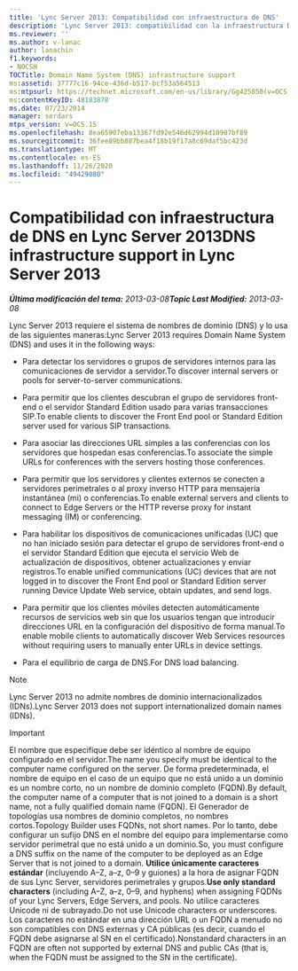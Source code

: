 ```yaml
---
title: 'Lync Server 2013: Compatibilidad con infraestructura de DNS'
description: 'Lync Server 2013: compatibilidad con la infraestructura DNS.'
ms.reviewer: ''
ms.author: v-lanac
author: lanachin
f1.keywords:
- NOCSH
TOCTitle: Domain Name System (DNS) infrastructure support
ms:assetid: 37777c16-94ce-436d-b517-bcf53a564513
ms:mtpsurl: https://technet.microsoft.com/en-us/library/Gg425850(v=OCS.15)
ms:contentKeyID: 48183878
ms.date: 07/23/2014
manager: serdars
mtps_version: v=OCS.15
ms.openlocfilehash: 8ea65907eba13367fd92e546d62994d10907bf89
ms.sourcegitcommit: 36fee89bb887bea4f18b19f17a8c69daf5bc423d
ms.translationtype: MT
ms.contentlocale: es-ES
ms.lasthandoff: 11/26/2020
ms.locfileid: "49429080"
---
```

# <a name="dns-infrastructure-support-in-lync-server-2013"></a><span data-ttu-id="5e248-103">Compatibilidad con infraestructura de DNS en Lync Server 2013</span><span class="sxs-lookup"><span data-stu-id="5e248-103">DNS infrastructure support in Lync Server 2013</span></span>

<div data-xmlns="http://www.w3.org/1999/xhtml">

<div class="topic" data-xmlns="http://www.w3.org/1999/xhtml" data-msxsl="urn:schemas-microsoft-com:xslt" data-cs="https://msdn.microsoft.com/">

<div data-asp="https://msdn2.microsoft.com/asp">



</div>

<div id="mainSection">

<div id="mainBody"><span data-ttu-id="5e248-104">

<span> </span></span><span class="sxs-lookup"><span data-stu-id="5e248-104">

<span> </span></span></span>

<span data-ttu-id="5e248-105">_**Última modificación del tema:** 2013-03-08_</span><span class="sxs-lookup"><span data-stu-id="5e248-105">_**Topic Last Modified:** 2013-03-08_</span></span>

<span data-ttu-id="5e248-106">Lync Server 2013 requiere el sistema de nombres de dominio (DNS) y lo usa de las siguientes maneras:</span><span class="sxs-lookup"><span data-stu-id="5e248-106">Lync Server 2013 requires Domain Name System (DNS) and uses it in the following ways:</span></span>

  - <span data-ttu-id="5e248-107">Para detectar los servidores o grupos de servidores internos para las comunicaciones de servidor a servidor.</span><span class="sxs-lookup"><span data-stu-id="5e248-107">To discover internal servers or pools for server-to-server communications.</span></span>

  - <span data-ttu-id="5e248-108">Para permitir que los clientes descubran el grupo de servidores front-end o el servidor Standard Edition usado para varias transacciones SIP.</span><span class="sxs-lookup"><span data-stu-id="5e248-108">To enable clients to discover the Front End pool or Standard Edition server used for various SIP transactions.</span></span>

  - <span data-ttu-id="5e248-109">Para asociar las direcciones URL simples a las conferencias con los servidores que hospedan esas conferencias.</span><span class="sxs-lookup"><span data-stu-id="5e248-109">To associate the simple URLs for conferences with the servers hosting those conferences.</span></span>

  - <span data-ttu-id="5e248-110">Para permitir que los servidores y clientes externos se conecten a servidores perimetrales o al proxy inverso HTTP para mensajería instantánea (mi) o conferencias.</span><span class="sxs-lookup"><span data-stu-id="5e248-110">To enable external servers and clients to connect to Edge Servers or the HTTP reverse proxy for instant messaging (IM) or conferencing.</span></span>

  - <span data-ttu-id="5e248-111">Para habilitar los dispositivos de comunicaciones unificadas (UC) que no han iniciado sesión para detectar el grupo de servidores front-end o el servidor Standard Edition que ejecuta el servicio Web de actualización de dispositivos, obtener actualizaciones y enviar registros.</span><span class="sxs-lookup"><span data-stu-id="5e248-111">To enable unified communications (UC) devices that are not logged in to discover the Front End pool or Standard Edition server running Device Update Web service, obtain updates, and send logs.</span></span>

  - <span data-ttu-id="5e248-112">Para permitir que los clientes móviles detecten automáticamente recursos de servicios web sin que los usuarios tengan que introducir direcciones URL en la configuración del dispositivo de forma manual.</span><span class="sxs-lookup"><span data-stu-id="5e248-112">To enable mobile clients to automatically discover Web Services resources without requiring users to manually enter URLs in device settings.</span></span>

  - <span data-ttu-id="5e248-113">Para el equilibrio de carga de DNS.</span><span class="sxs-lookup"><span data-stu-id="5e248-113">For DNS load balancing.</span></span>

<div>


> [!NOTE]  
> <span data-ttu-id="5e248-114">Lync Server 2013 no admite nombres de dominio internacionalizados (IDNs).</span><span class="sxs-lookup"><span data-stu-id="5e248-114">Lync Server 2013 does not support internationalized domain names (IDNs).</span></span>



</div>

<div>


> [!IMPORTANT]  
> <span data-ttu-id="5e248-115">El nombre que especifique debe ser idéntico al nombre de equipo configurado en el servidor.</span><span class="sxs-lookup"><span data-stu-id="5e248-115">The name you specify must be identical to the computer name configured on the server.</span></span> <span data-ttu-id="5e248-116">De forma predeterminada, el nombre de equipo en el caso de un equipo que no está unido a un dominio es un nombre corto, no un nombre de dominio completo (FQDN).</span><span class="sxs-lookup"><span data-stu-id="5e248-116">By default, the computer name of a computer that is not joined to a domain is a short name, not a fully qualified domain name (FQDN).</span></span> <span data-ttu-id="5e248-117">El Generador de topologías usa nombres de dominio completos, no nombres cortos.</span><span class="sxs-lookup"><span data-stu-id="5e248-117">Topology Builder uses FQDNs, not short names.</span></span> <span data-ttu-id="5e248-118">Por lo tanto, debe configurar un sufijo DNS en el nombre del equipo para implementarse como servidor perimetral que no está unido a un dominio.</span><span class="sxs-lookup"><span data-stu-id="5e248-118">So, you must configure a DNS suffix on the name of the computer to be deployed as an Edge Server that is not joined to a domain.</span></span> <span data-ttu-id="5e248-119"><STRONG>Utilice únicamente caracteres estándar</STRONG> (incluyendo A–Z, a–z, 0–9 y guiones) a la hora de asignar FQDN de sus Lync Server, servidores perimetrales y grupos.</span><span class="sxs-lookup"><span data-stu-id="5e248-119"><STRONG>Use only standard characters</STRONG> (including A–Z, a–z, 0–9, and hyphens) when assigning FQDNs of your Lync Servers, Edge Servers, and pools.</span></span> <span data-ttu-id="5e248-120">No utilice caracteres Unicode ni de subrayado.</span><span class="sxs-lookup"><span data-stu-id="5e248-120">Do not use Unicode characters or underscores.</span></span> <span data-ttu-id="5e248-121">Los caracteres no estándar en una dirección URL o un FQDN a menudo no son compatibles con DNS externas y CA públicas (es decir, cuando el FQDN debe asignarse al SN en el certificado).</span><span class="sxs-lookup"><span data-stu-id="5e248-121">Nonstandard characters in an FQDN are often not supported by external DNS and public CAs (that is, when the FQDN must be assigned to the SN in the certificate).</span></span>



<span data-ttu-id="5e248-122"></div>

</div>

<span> </span>

</div>

</div>

</span><span class="sxs-lookup"><span data-stu-id="5e248-122"></div>

</div>

<span> </span>

</div>

</div>

</span></span></div>

